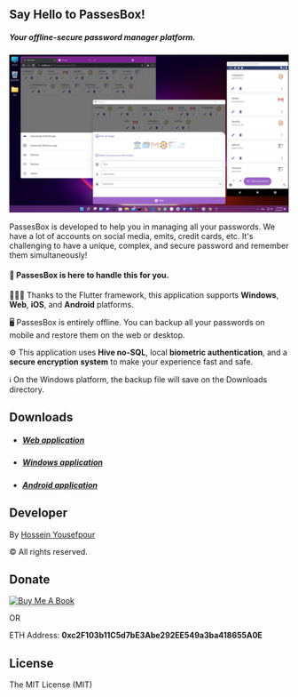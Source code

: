 ## Say Hello to PassesBox!
##### Your offline-secure password manager platform.

![screenshot](https://raw.githubusercontent.com/gabrimatic/passesbox_readme/main/screenshot.png "screenshot")

PassesBox is developed to help you in managing all your passwords. 
We have a lot of accounts on social media, emits, credit cards, etc. It's challenging to have a unique, complex, and secure password and remember them simultaneously!

#### 🤝  PassesBox is here to handle this for you.

👨🏻‍💻 Thanks to the Flutter framework, this application supports **Windows**, **Web**, **iOS**, and **Android** platforms.

🖥  PassesBox is entirely offline.
You can backup all your passwords on mobile and restore them on the web or desktop.

⚙️  This application uses **Hive no-SQL**, local **biometric authentication**, and a **secure encryption system** to make your experience fast and safe.

ℹ️  On the Windows platform, the backup file will save on the Downloads directory.


## Downloads
* ##### [Web application](http://passesbox.gabrimatic.info "Web application")
* ##### [Windows application](https://github.com/gabrimatic/passesbox_readme/raw/main/passesbox_windows.zip "Windows application")
* ##### [Android application](https://github.com/gabrimatic/passesbox_readme/raw/main/passesbox.apk "Android application")

## Developer
By [Hossein Yousefpour](https://gabrimatic.info "Hossein Yousefpour")

&copy; All rights reserved.

## Donate
<a href="https://www.buymeacoffee.com/gabrimatic" target="_blank"><img src="https://www.buymeacoffee.com/assets/img/custom_images/orange_img.png" alt="Buy Me A Book" style="height: 41px !important;width: 174px !important;box-shadow: 0px 3px 2px 0px rgba(190, 190, 190, 0.5) !important;-webkit-box-shadow: 0px 3px 2px 0px rgba(190, 190, 190, 0.5) !important;" ></a>

OR

ETH Address: **0xc2F103b11C5d7bE3Abe292EE549a3ba418655A0E**

## License
The MIT License (MIT)
